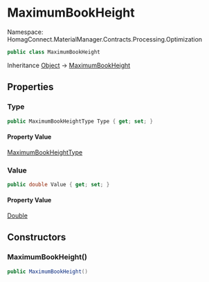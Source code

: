 # MaximumBookHeight

Namespace: HomagConnect.MaterialManager.Contracts.Processing.Optimization

```csharp
public class MaximumBookHeight
```

Inheritance [Object](https://docs.microsoft.com/en-us/dotnet/api/system.object) → [MaximumBookHeight](./homagconnect.materialmanager.contracts.processing.optimization.maximumbookheight.md)

## Properties

### **Type**

```csharp
public MaximumBookHeightType Type { get; set; }
```

#### Property Value

[MaximumBookHeightType](./homagconnect.materialmanager.contracts.processing.optimization.maximumbookheighttype.md)<br>

### **Value**

```csharp
public double Value { get; set; }
```

#### Property Value

[Double](https://docs.microsoft.com/en-us/dotnet/api/system.double)<br>

## Constructors

### **MaximumBookHeight()**

```csharp
public MaximumBookHeight()
```
